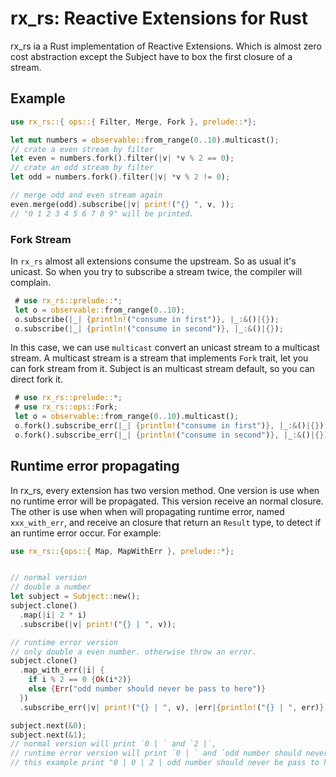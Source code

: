 # rx_rs: Reactive Extensions for Rust

rx_rs ia a Rust implementation of Reactive Extensions. Which is almost zero cost abstraction except the Subject have to box the first closure of a stream.

## Example 

```rust
use rx_rs::{ ops::{ Filter, Merge, Fork }, prelude::*};

let mut numbers = observable::from_range(0..10).multicast();
// crate a even stream by filter
let even = numbers.fork().filter(|v| *v % 2 == 0);
// crate an odd stream by filter
let odd = numbers.fork().filter(|v| *v % 2 != 0);

// merge odd and even stream again
even.merge(odd).subscribe(|v| print!("{} ", v, ));
// "0 1 2 3 4 5 6 7 8 9" will be printed.

```

### Fork Stream

In `rx_rs` almost all extensions consume the upstream. So as usual it's unicast. So when you try to subscribe a stream twice, the compiler will complain. 

```rust ignore
 # use rx_rs::prelude::*;
 let o = observable::from_range(0..10);
 o.subscribe(|_| {println!("consume in first")}, |_:&()|{});
 o.subscribe(|_| {println!("consume in second")}, |_:&()|{});
```

In this case, we can use `multicast` convert an unicast stream to a multicast stream. A multicast stream is a stream that implements `Fork` trait, let you can fork stream from it. Subject is an multicast stream default, so you can direct fork it. 

```rust
 # use rx_rs::prelude::*;
 # use rx_rs::ops::Fork;
 let o = observable::from_range(0..10).multicast();
 o.fork().subscribe_err(|_| {println!("consume in first")}, |_:&()|{});
 o.fork().subscribe_err(|_| {println!("consume in second")}, |_:&()|{});
```

## Runtime error propagating

 In rx_rs, every extension has two version method. One version is use when no runtime error will be propagated. This version receive an normal closure. The other is use when when will propagating runtime error, named `xxx_with_err`, and receive an closure that return an `Result` type, to detect if an runtime error occur. For example:

```rust
use rx_rs::{ops::{ Map, MapWithErr }, prelude::*};


// normal version
// double a number
let subject = Subject::new();
subject.clone()
  .map(|i| 2 * i)
  .subscribe(|v| print!("{} | ", v));

// runtime error version
// only double a even number. otherwise throw an error.
subject.clone()
  .map_with_err(|i| {
    if i % 2 == 0 {Ok(i*2)}
    else {Err("odd number should never be pass to here")}
  })
  .subscribe_err(|v| print!("{} | ", v), |err|{println!("{} | ", err)});

subject.next(&0);
subject.next(&1);
// normal version will print `0 | ` and `2 |`, 
// runtime error version will print `0 | ` and `odd number should never be pass to here | "
// this example print "0 | 0 | 2 | odd number should never be pass to here | "
```

